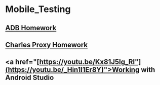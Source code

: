 # Mobile_Testing
## [ADB Homework](https://github.com/MariaDash/Mobile_Testing/tree/ADB_Debugging)
## [Charles Proxy Homework](https://github.com/MariaDash/Mobile_Testing/tree/Charles_Proxy)
## <a href="[https://youtu.be/Kx81J5Ig_RI"](https://youtu.be/_Hin1l1Er8Y)">Working with Android Studio</a>

